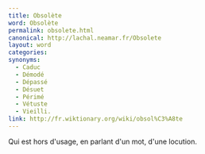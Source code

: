 ```yaml
---
title: Obsolète
word: Obsolète
permalink: obsolete.html
canonical: http://lachal.neamar.fr/Obsolete
layout: word
categories:
synonyms:
  - Caduc
  - Démodé
  - Dépassé
  - Désuet
  - Périmé
  - Vétuste
  - Vieilli.
link: http://fr.wiktionary.org/wiki/obsol%C3%A8te
---
```


Qui est hors d'usage, en parlant d'un mot, d'une locution.

